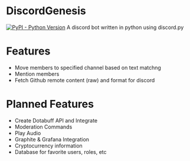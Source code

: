 # DiscordGenesis
[![PyPI - Python Version](https://img.shields.io/pypi/pyversions/Django.svg)](https://github.com/complexitydev/DiscordGenesis)
A discord bot written in python using discord.py

# Features

* Move members to specified channel based on text matchng
* Mention members
* Fetch Github remote content (raw) and format for discord

# Planned Features

* Create Dotabuff API and Integrate
* Moderation Commands
* Play Audio
* Graphite & Grafana Integration
* Cryptocurrency information
* Database for favorite users, roles, etc
